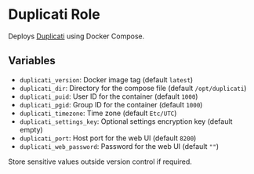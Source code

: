 # Duplicati Role

Deploys [Duplicati](https://www.duplicati.com/) using Docker Compose.

## Variables

- `duplicati_version`: Docker image tag (default `latest`)
- `duplicati_dir`: Directory for the compose file (default `/opt/duplicati`)
- `duplicati_puid`: User ID for the container (default `1000`)
- `duplicati_pgid`: Group ID for the container (default `1000`)
- `duplicati_timezone`: Time zone (default `Etc/UTC`)
- `duplicati_settings_key`: Optional settings encryption key (default empty)
- `duplicati_port`: Host port for the web UI (default `8200`)
- `duplicati_web_password`: Password for the web UI (default `""`)

Store sensitive values outside version control if required.
